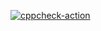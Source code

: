 [![cppcheck-action](https://github.com/sumedh-rao/MiniProject/actions/workflows/cppcheck.yml/badge.svg)](https://github.com/sumedh-rao/MiniProject/actions/workflows/cppcheck.yml)
